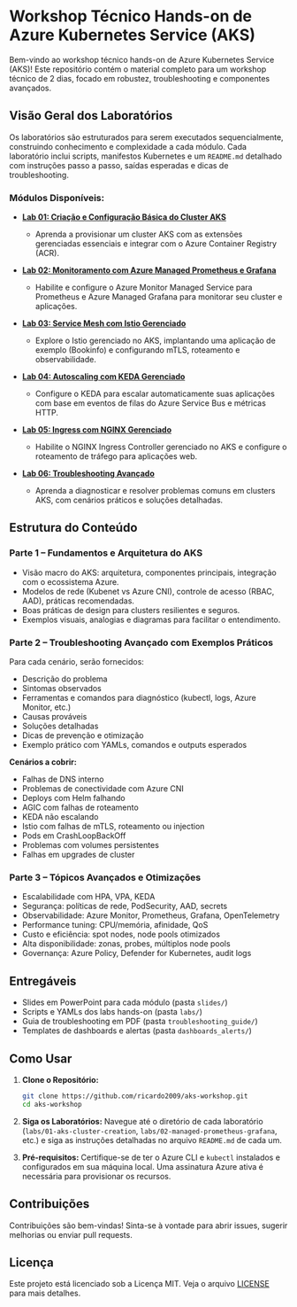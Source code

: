 # Workshop Técnico Hands-on de Azure Kubernetes Service (AKS)

Bem-vindo ao workshop técnico hands-on de Azure Kubernetes Service (AKS)! Este repositório contém o material completo para um workshop técnico de 2 dias, focado em robustez, troubleshooting e componentes avançados.

## Visão Geral dos Laboratórios

Os laboratórios são estruturados para serem executados sequencialmente, construindo conhecimento e complexidade a cada módulo. Cada laboratório inclui scripts, manifestos Kubernetes e um `README.md` detalhado com instruções passo a passo, saídas esperadas e dicas de troubleshooting.

### Módulos Disponíveis:

*   **[Lab 01: Criação e Configuração Básica do Cluster AKS](labs/01-aks-cluster-creation/README.md)**
    *   Aprenda a provisionar um cluster AKS com as extensões gerenciadas essenciais e integrar com o Azure Container Registry (ACR).

*   **[Lab 02: Monitoramento com Azure Managed Prometheus e Grafana](labs/02-managed-prometheus-grafana/README.md)**
    *   Habilite e configure o Azure Monitor Managed Service para Prometheus e Azure Managed Grafana para monitorar seu cluster e aplicações.

*   **[Lab 03: Service Mesh com Istio Gerenciado](labs/03-managed-istio/README.md)**
    *   Explore o Istio gerenciado no AKS, implantando uma aplicação de exemplo (Bookinfo) e configurando mTLS, roteamento e observabilidade.

*   **[Lab 04: Autoscaling com KEDA Gerenciado](labs/04-managed-keda/README.md)**
    *   Configure o KEDA para escalar automaticamente suas aplicações com base em eventos de filas do Azure Service Bus e métricas HTTP.

*   **[Lab 05: Ingress com NGINX Gerenciado](labs/05-managed-nginx/README.md)**
    *   Habilite o NGINX Ingress Controller gerenciado no AKS e configure o roteamento de tráfego para aplicações web.

*   **[Lab 06: Troubleshooting Avançado](labs/06-troubleshooting/README.md)**
    *   Aprenda a diagnosticar e resolver problemas comuns em clusters AKS, com cenários práticos e soluções detalhadas.

## Estrutura do Conteúdo

### Parte 1 – Fundamentos e Arquitetura do AKS

*   Visão macro do AKS: arquitetura, componentes principais, integração com o ecossistema Azure.
*   Modelos de rede (Kubenet vs Azure CNI), controle de acesso (RBAC, AAD), práticas recomendadas.
*   Boas práticas de design para clusters resilientes e seguros.
*   Exemplos visuais, analogias e diagramas para facilitar o entendimento.

### Parte 2 – Troubleshooting Avançado com Exemplos Práticos

Para cada cenário, serão fornecidos:

*   Descrição do problema
*   Sintomas observados
*   Ferramentas e comandos para diagnóstico (kubectl, logs, Azure Monitor, etc.)
*   Causas prováveis
*   Soluções detalhadas
*   Dicas de prevenção e otimização
*   Exemplo prático com YAMLs, comandos e outputs esperados

**Cenários a cobrir:**

*   Falhas de DNS interno
*   Problemas de conectividade com Azure CNI
*   Deploys com Helm falhando
*   AGIC com falhas de roteamento
*   KEDA não escalando
*   Istio com falhas de mTLS, roteamento ou injection
*   Pods em CrashLoopBackOff
*   Problemas com volumes persistentes
*   Falhas em upgrades de cluster

### Parte 3 – Tópicos Avançados e Otimizações

*   Escalabilidade com HPA, VPA, KEDA
*   Segurança: políticas de rede, PodSecurity, AAD, secrets
*   Observabilidade: Azure Monitor, Prometheus, Grafana, OpenTelemetry
*   Performance tuning: CPU/memória, afinidade, QoS
*   Custo e eficiência: spot nodes, node pools otimizados
*   Alta disponibilidade: zonas, probes, múltiplos node pools
*   Governança: Azure Policy, Defender for Kubernetes, audit logs

## Entregáveis

*   Slides em PowerPoint para cada módulo (pasta `slides/`)
*   Scripts e YAMLs dos labs hands-on (pasta `labs/`)
*   Guia de troubleshooting em PDF (pasta `troubleshooting_guide/`)
*   Templates de dashboards e alertas (pasta `dashboards_alerts/`)

## Como Usar

1.  **Clone o Repositório:**
    ```bash
    git clone https://github.com/ricardo2009/aks-workshop.git
    cd aks-workshop
    ```

2.  **Siga os Laboratórios:**
    Navegue até o diretório de cada laboratório (`labs/01-aks-cluster-creation`, `labs/02-managed-prometheus-grafana`, etc.) e siga as instruções detalhadas no arquivo `README.md` de cada um.

3.  **Pré-requisitos:**
    Certifique-se de ter o Azure CLI e `kubectl` instalados e configurados em sua máquina local. Uma assinatura Azure ativa é necessária para provisionar os recursos.

## Contribuições

Contribuições são bem-vindas! Sinta-se à vontade para abrir issues, sugerir melhorias ou enviar pull requests.

## Licença

Este projeto está licenciado sob a Licença MIT. Veja o arquivo [LICENSE](LICENSE) para mais detalhes.

